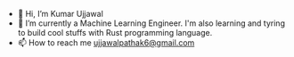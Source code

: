 - 👋 Hi, I’m Kumar Ujjawal
- 🌱 I’m currently a Machine Learning Engineer. I'm also learning and tyring to build cool stuffs with Rust programming language.
- 📫 How to reach me ujjawalpathak6@gmail.com

<!---
kumarUjjawal/kumarUjjawal is a ✨ special ✨ repository because its `README.md` (this file) appears on your GitHub profile.
You can click the Preview link to take a look at your changes.
--->
